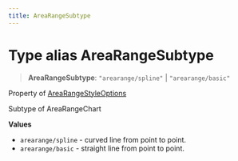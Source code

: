 ```yaml
---
title: AreaRangeSubtype
---
```


# Type alias AreaRangeSubtype

> **AreaRangeSubtype**: `"arearange/spline"` \| `"arearange/basic"`

Property of [AreaRangeStyleOptions](../interfaces/interface.AreaRangeStyleOptions.md)

Subtype of AreaRangeChart

**Values**

- `arearange/spline` - curved line from point to point.
- `arearange/basic` - straight line from point to point.

